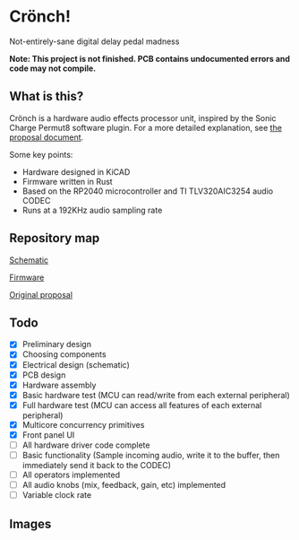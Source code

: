# Crönch!
Not-entirely-sane digital delay pedal madness

**Note: This project is not finished. PCB contains undocumented errors and code may not compile.**

## What is this?
Crönch is a hardware audio effects processor unit, inspired by the Sonic Charge Permut8 software plugin. For a more detailed explanation, see [the proposal document](proposal/proposal.pdf).

Some key points:
- Hardware designed in KiCAD
- Firmware written in Rust
- Based on the RP2040 microcontroller and TI TLV320AIC3254 audio CODEC
- Runs at a 192KHz audio sampling rate

## Repository map
[Schematic](pcb/effectpedal/fabrication/schematic.pdf)

[Firmware](firmware/src)

[Original proposal](proposal/proposal.pdf)

## Todo
- [x] Preliminary design
- [X] Choosing components
- [X] Electrical design (schematic)
- [X] PCB design
- [X] Hardware assembly
- [X] Basic hardware test (MCU can read/write from each external peripheral)
- [X] Full hardware test (MCU can access all features of each external peripheral)
- [X] Multicore concurrency primitives
- [X] Front panel UI
- [ ] All hardware driver code complete
- [ ] Basic functionality (Sample incoming audio, write it to the buffer, then immediately send it back to the CODEC)
- [ ] All operators implemented
- [ ] All audio knobs (mix, feedback, gain, etc) implemented
- [ ] Variable clock rate

## Images
